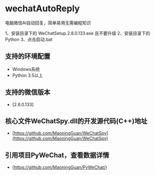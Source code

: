 # wechatAutoReply
电脑微信AI自动回复，简单易用无需编程知识


1、安装目录下的 WeChatSetup.2.8.0.133.exe 且不要升级
2、安装目录下的Python
3、点击启动.bat

## 支持的环境配置
* Windows系统
* Python 3.5以上

## 支持的微信版本
* [2.8.0.133]

## 核心文件WeChatSpy.dll的开发源代码(C++)地址
* [https://github.com/MaoningGuan/WeChatSpy](https://github.com/MaoningGuan/WeChatSpy)
## 引用项目PyWeChat，查看数据详情
* [https://github.com/MaoningGuan/PyWeChat/)
